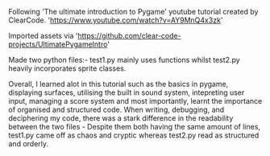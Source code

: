 Following 'The ultimate introduction to Pygame' youtube tutorial created by ClearCode.
'https://www.youtube.com/watch?v=AY9MnQ4x3zk' 

Imported assets via 
'https://github.com/clear-code-projects/UltimatePygameIntro'

Made two python files:- 
test1.py mainly uses functions whilst test2.py heavily incorporates sprite classes.

Overall, 
I learned alot in this tutorial such as the basics in pygame, displaying surfaces, utilising the built in sound system, intepreting user input, managing a score system and most importantly, learnt the importance of organised and structured code. When writing, debugging, and deciphering my code, there was a stark difference in the readability between the two files - Despite them both having the same amount of lines, test1.py came off as chaos and cryptic whereas test2.py read as structured and orderly.
